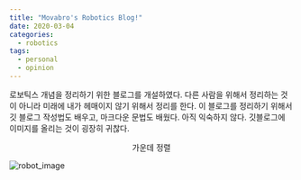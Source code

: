 ```yaml
---
title: "Movabro's Robotics Blog!"
date: 2020-03-04
categories:
  - robotics
tags:
  - personal
  - opinion
---
```

로보틱스 개념을 정리하기 위한 블로그를 개설하였다. 다른 사람을 위해서 정리하는 것이 아니라 미래에 내가 헤매이지 않기 위해서 정리를 한다. 이 블로그를 정리하기 위해서 깃 블로그 작성법도 배우고, 마크다운 문법도 배웠다. 아직 익숙하지 않다. 깃블로그에 이미지를 올리는 것이 굉장히 귀찮다.

<center>가운데 정렬</center>

![robot_image](https://pixabay.com/vectors/robot-android-148989/)
